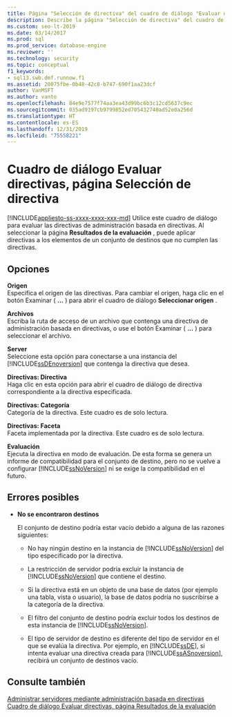 ```yaml
---
title: Página "Selección de directiva" del cuadro de diálogo "Evaluar directivas"
description: Describe la página "Selección de directiva" del cuadro de diálogo "Evaluar directivas" para la administración basada en directivas en SQL Server Management Studio (SSMS).
ms.custom: seo-lt-2019
ms.date: 03/14/2017
ms.prod: sql
ms.prod_service: database-engine
ms.reviewer: ''
ms.technology: security
ms.topic: conceptual
f1_keywords:
- sql13.swb.dmf.runnow.f1
ms.assetid: 20075fbe-0b48-42c8-b747-690f1aa23dcf
author: VanMSFT
ms.author: vanto
ms.openlocfilehash: 84e9e7577f74aa3ea43d99bc6b3c12cd5637c9ec
ms.sourcegitcommit: 035ad9197cb9799852ed705432740ad52e0a256d
ms.translationtype: HT
ms.contentlocale: es-ES
ms.lasthandoff: 12/31/2019
ms.locfileid: "75558221"
---
```

# <a name="evaluate-policies-dialog-box-policy-selection-page"></a>Cuadro de diálogo Evaluar directivas, página Selección de directiva
[!INCLUDE[appliesto-ss-xxxx-xxxx-xxx-md](../../includes/appliesto-ss-xxxx-xxxx-xxx-md.md)]
  Utilice este cuadro de diálogo para evaluar las directivas de administración basada en directivas. Al seleccionar la página **Resultados de la evaluación** , puede aplicar directivas a los elementos de un conjunto de destinos que no cumplen las directivas.  
  
## <a name="options"></a>Opciones  
 **Origen**  
 Especifica el origen de las directivas. Para cambiar el origen, haga clic en el botón Examinar ( **...** ) para abrir el cuadro de diálogo **Seleccionar origen** .  
  
 **Archivos**  
 Escriba la ruta de acceso de un archivo que contenga una directiva de administración basada en directivas, o use el botón Examinar ( **...** ) para seleccionar el archivo.  
  
 **Server**  
 Seleccione esta opción para conectarse a una instancia del [!INCLUDE[ssDEnoversion](../../includes/ssdenoversion-md.md)] que contenga la directiva que desea.  
  
 **Directivas: Directiva**  
 Haga clic en esta opción para abrir el cuadro de diálogo de directiva correspondiente a la directiva especificada.  
  
 **Directivas: Categoría**  
 Categoría de la directiva. Este cuadro es de solo lectura.  
  
 **Directivas: Faceta**  
 Faceta implementada por la directiva. Este cuadro es de solo lectura.  
  
 **Evaluación**  
 Ejecuta la directiva en modo de evaluación. De esta forma se genera un informe de compatibilidad para el conjunto de destino, pero no se vuelve a configurar [!INCLUDE[ssNoVersion](../../includes/ssnoversion-md.md)] ni se exige la compatibilidad en el futuro.  
  
## <a name="possible-errors"></a>Errores posibles  
  
-   **No se encontraron destinos**  
  
     El conjunto de destino podría estar vacío debido a alguna de las razones siguientes:  
  
    -   No hay ningún destino en la instancia de [!INCLUDE[ssNoVersion](../../includes/ssnoversion-md.md)] del tipo especificado por la directiva.  
  
    -   La restricción de servidor podría excluir la instancia de [!INCLUDE[ssNoVersion](../../includes/ssnoversion-md.md)] que contiene el destino.  
  
    -   Si la directiva está en un objeto de una base de datos (por ejemplo una tabla, vista o usuario), la base de datos podría no suscribirse a la categoría de la directiva.  
  
    -   El filtro del conjunto de destino podría excluir todos los destinos de esta instancia de [!INCLUDE[ssNoVersion](../../includes/ssnoversion-md.md)].  
  
    -   El tipo de servidor de destino es diferente del tipo de servidor en el que se evalúa la directiva. Por ejemplo, en [!INCLUDE[ssDE](../../includes/ssde-md.md)], si intenta evaluar una directiva creada para [!INCLUDE[ssASnoversion](../../includes/ssasnoversion-md.md)], recibirá un conjunto de destinos vacío.  
  
## <a name="see-also"></a>Consulte también  
 [Administrar servidores mediante administración basada en directivas](../../relational-databases/policy-based-management/administer-servers-by-using-policy-based-management.md)   
 [Cuadro de diálogo Evaluar directivas, página Resultados de la evaluación](../../relational-databases/policy-based-management/evaluate-policies-dialog-box-evaluation-results-page.md)  
  
  
